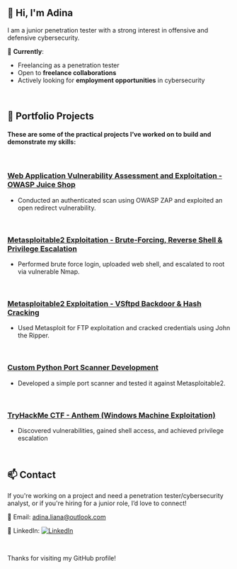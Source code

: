 ## 👋 Hi, I'm Adina

I am a junior penetration tester with a strong interest in offensive and defensive cybersecurity.

🎯 **Currently**:
- Freelancing as a penetration tester
- Open to **freelance collaborations**
- Actively looking for **employment opportunities** in cybersecurity

&nbsp;

## 📌 Portfolio Projects

#### These are some of the practical projects I’ve worked on to build and demonstrate my skills:  
&nbsp;
### [Web Application Vulnerability Assessment and Exploitation - OWASP Juice Shop](https://github.com/adinaliana/project_1)
- Conducted an authenticated scan using OWASP ZAP and exploited an open redirect vulnerability.
  
  &nbsp;
  
### [Metasploitable2 Exploitation - Brute-Forcing, Reverse Shell & Privilege Escalation](https://github.com/adinaliana/project_2)
- Performed brute force login, uploaded web shell, and escalated to root via vulnerable Nmap.
  
  &nbsp;
  
### [Metasploitable2 Exploitation - VSftpd Backdoor & Hash Cracking](https://github.com/adinaliana/project_3)
- Used Metasploit for FTP exploitation and cracked credentials using John the Ripper.

  &nbsp;
  
### [Custom Python Port Scanner Development](https://github.com/adinaliana/project_4)
- Developed a simple port scanner and tested it against Metasploitable2.

  &nbsp;
  
### [TryHackMe CTF - Anthem (Windows Machine Exploitation)](https://github.com/adinaliana/project_5)
- Discovered vulnerabilities, gained shell access, and achieved privilege escalation

  &nbsp;
  
## 📫 Contact

If you're working on a project and need a penetration tester/cybersecurity analyst, or if you're hiring for a junior role, I’d love to connect!

📧 Email: adina.liana@outlook.com 

🔗 LinkedIn:  [![LinkedIn](https://img.shields.io/badge/LinkedIn-0A66C2?style=for-the-badge&logo=linkedin&logoColor=white)](https://www.linkedin.com/in/adinapredut)

&nbsp;

Thanks for visiting my GitHub profile!
                                                                                                               
